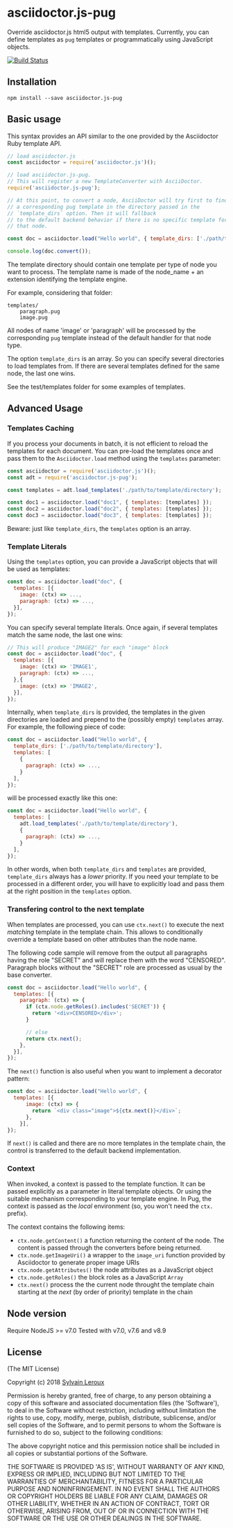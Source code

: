 asciidoctor.js-pug
==================

Override asciidoctor.js html5 output with templates.
Currently, you can define templates as `pug` templates or programmatically using JavaScript objects.


[![Build Status](https://travis-ci.org/s-leroux/asciidoctor.js-pug.png?branch=master)](https://travis-ci.org/s-leroux/asciidoctor.js-pug)

## Installation

    npm install --save asciidoctor.js-pug


## Basic usage
This syntax provides an API similar to the one provided by the Asciidoctor Ruby template API.

```js
// load asciidoctor.js
const asciidoctor = require('asciidoctor.js')();

// load asciidoctor.js-pug.
// This will register a new TemplateConverter with AsciiDoctor.
require('asciidoctor.js-pug');

// At this point, to convert a node, AsciiDoctor will try first to find
// a corresponding pug template in the directory passed in the
// `template_dirs` option. Then it will fallback
// to the default backend behavior if there is no specific template for
// that node.

const doc = asciidoctor.load("Hello world", { template_dirs: ['./path/to/template/directory'] });

console.log(doc.convert());
```

The template directory should contain one template per type of node you want to process. The template name is made of the node_name + an extension identifying the template engine.

For example, considering that folder:

    templates/
        paragraph.pug
        image.pug

All nodes of name 'image' or 'paragraph' will be processed by the corresponding `pug` template instead of the default handler for that node type.

The option `template_dirs` is an array. So you can specify several directories to load templates from. If there are several templates defined for the same node, the last one wins.


See the test/templates folder for some examples of templates.

## Advanced Usage
### Templates Caching
If you process your documents in batch, it is not efficient to reload the templates for each document. You can pre-load the templates once and pass them to the `Asciidoctor.load` method using the `templates` parameter:

```js
const asciidoctor = require('asciidoctor.js')();
const adt = require('asciidoctor.js-pug');

const templates = adt.load_templates('./path/to/template/directory');

const doc1 = asciidoctor.load("doc1", { templates: [templates] });
const doc2 = asciidoctor.load("doc2", { templates: [templates] });
const doc3 = asciidoctor.load("doc3", { templates: [templates] });
```

Beware: just like `template_dirs`, the `templates` option is an array.

### Template Literals
Using the `templates` option, you can provide a JavaScript objects that will be used as templates:

```js
const doc = asciidoctor.load("doc", {
  templates: [{
    image: (ctx) => ...,
    paragraph: (ctx) => ...,
  }],
});
```

You can specify several template literals. Once again, if several templates match the same node, the last one wins:

```js
// This will produce "IMAGE2" for each "image" block
const doc = asciidoctor.load("doc", {
  templates: [{
    image: (ctx) => 'IMAGE1',
    paragraph: (ctx) => ...,
  },{
    image: (ctx) => 'IMAGE2',
  }],
});
```

Internally, when `template_dirs` is provided, the templates in the given directories are loaded and prepend to the (possibly empty) `templates` array.
For example, the following piece of code:

```js
const doc = asciidoctor.load("Hello world", {
  template_dirs: ['./path/to/template/directory'],
  templates: [
    {
      paragraph: (ctx) => ...,
    }
  ],
});
```

will be processed exactly like this one:

```js
const doc = asciidoctor.load("Hello world", {
  templates: [
    adt.load_templates('./path/to/template/directory'),
    {
      paragraph: (ctx) => ...,
    }
  ],
});
```

In other words, when both `template_dirs` and `templates` are provided, `template_dirs` always has a _lower_ priority. If you need your template to be processed in a different order, you will have to explicitly load and pass them at the right position in the `templates` option.

### Transfering control to the next template
When templates are processed, you can use `ctx.next()` to execute the next _matching_ template in the template chain. This allows to conditionally override a template based on other attributes than the node name.

The following code sample will remove from the output all paragraphs having the role "SECRET" and will replace them with the word "CENSORED". Paragraph blocks without the "SECRET" role are processed as usual by the base converter.

```js
const doc = asciidoctor.load("Hello world", {
  templates: [{
    paragraph: (ctx) => {
      if (ctx.node.getRoles().includes('SECRET')) {
        return '<div>CENSORED</div>';
      }

      // else
      return ctx.next();
    },
  }],
});
```

The `next()` function is also useful when you want to implement a decorator pattern:

```js
const doc = asciidoctor.load("Hello world", {
  templates: [{
      image: (ctx) => {
        return `<div class="image">${ctx.next()}</div>`;
      },
    }],
});
```

If `next()` is called and there are no more templates in the template chain, the control is transferred to the default backend implementation.

### Context
When invoked, a context is passed to the template function. It can be passed explicitly as a parameter in literal template objects. Or using the suitable mechanism corresponding to your template engine. In Pug, the context is passed as the _local_ environment (so, you won't need the `ctx.` prefix).

The context contains the following items:

* `ctx.node.getContent()` a function returning the content of the node. The content is passed through the converters before being returned.
* `ctx.node.getImageUri()` a wrapper to the `image_uri` function provided by Asciidoctor to generate proper image URIs
* `ctx.node.getAttributes()` the node attributes as a JavaScript object
* `ctx.node.getRoles()` the block roles as a JavaScript `Array`
* `ctx.next()` process the the current node throught the template chain starting at the _next_ (by order of priority) template in the chain

## Node version
Require NodeJS >= v7.0
Tested with v7.0, v7.6 and v8.9

## License

(The MIT License)

Copyright (c) 2018 [Sylvain Leroux](mailto:sylvain@chicoree.fr)

Permission is hereby granted, free of charge, to any person obtaining
a copy of this software and associated documentation files (the
'Software'), to deal in the Software without restriction, including
without limitation the rights to use, copy, modify, merge, publish,
distribute, sublicense, and/or sell copies of the Software, and to
permit persons to whom the Software is furnished to do so, subject to
the following conditions:

The above copyright notice and this permission notice shall be
included in all copies or substantial portions of the Software.

THE SOFTWARE IS PROVIDED 'AS IS', WITHOUT WARRANTY OF ANY KIND,
EXPRESS OR IMPLIED, INCLUDING BUT NOT LIMITED TO THE WARRANTIES OF
MERCHANTABILITY, FITNESS FOR A PARTICULAR PURPOSE AND NONINFRINGEMENT.
IN NO EVENT SHALL THE AUTHORS OR COPYRIGHT HOLDERS BE LIABLE FOR ANY
CLAIM, DAMAGES OR OTHER LIABILITY, WHETHER IN AN ACTION OF CONTRACT,
TORT OR OTHERWISE, ARISING FROM, OUT OF OR IN CONNECTION WITH THE
SOFTWARE OR THE USE OR OTHER DEALINGS IN THE SOFTWARE.

